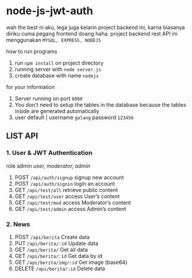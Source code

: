 # node-js-jwt-auth

wah the best ni aku, lega juga kelarin project backend ini, karna biasanya diriku cuma pegang frontend doang haha.
project backend rest API ini menggunakan `MYSQL, EXPRESS, NODEJS`

how to run programs
1. run `npm install` on project directory
2. running server with `node server.js`
3. create database with name `nodejs`

for your information
1. Server running on port `8080`
2. You don't need to setup the tables in the database because the tables inside are generated automatically
3. user default | username `galang` password `123456`

## LIST API 

### 1. User & JWT Authentication
role admin *user, moderator, admin*
1. POST	  `/api/auth/signup`	    signup new account
2. POST	  `/api/auth/signin`	    login an account
3. GET	  `/api/test/all`	        retrieve public content
4. GET	  `/api/test/user`	      access User’s content
5. GET	  `/api/test/mod`	        access Moderator’s content
6. GET	  `/api/test/admin`	      access Admin’s content


### 2. News
1. POST	    `/api/berita`	            Create data
2. PUT	    `/api/berita/:id`	        Update data
3. GET	    `/api/berita/`	          Get all data
4. GET	    `/api/berita/:id`	        Get data by id
5. GET	    `/api/berita/img/:id`	    Get image (base64)
6. DELETE	  `/api/berita/:id`	      Delete data


